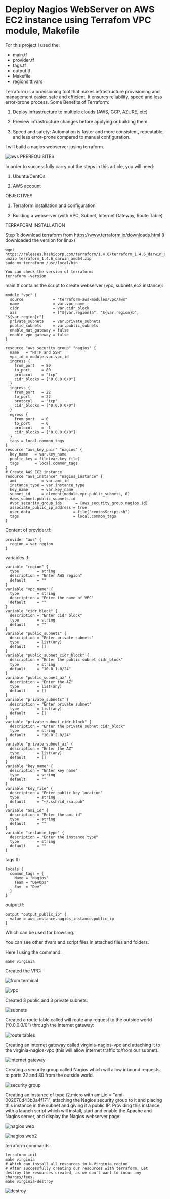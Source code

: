 # Deploy Nagios WebServer on AWS EC2 instance using Terrafom VPC module, Makefile

For this project I used the:
- main.tf
- provider.tf
- tags.tf
- output.tf
- Makefile
- regions tf.vars

Terraform is a provisioning tool that makes infrastructure provisioning and management easier, safe and efficient. It ensures reliability, speed and less error-prone process.
Some Benefits of Terraform:

1. Deploy infrastructure to multiple clouds (AWS, GCP, AZURE, etc)

2. Preview infrastructure changes before applying or building them.

3. Speed and safety: Automation is faster and more consistent, repeatable, and less error-prone compared to manual configuration.

I will build a nagios webserver jusing terraform.

![aws](/home/ec2-user/Nagios-AWS-Terraform-project/aws.png)
PREREQUISITES

In order to successfully carry out the steps in this article, you will need:

1. Ubuntu/CentOs

2. AWS account

OBJECTIVES

1. Terraform installation and configuration

2. Building a webserver (with VPC, Subnet, Internet Gateway, Route Table)

TERRAFORM INSTALLATION

Step 1: download terraform from https://www.terraform.io/downloads.html (i downloaded the version for linux)

```
wget https://releases.hashicorp.com/terraform/1.4.6/terraform_1.4.6_darwin_amd64.zip
unzip terraform_1.4.6_darwin_amd64.zip
sudo mv terraform /usr/local/bin

You can check the version of terraform:
terraform -version
```

main.tf contains the script to create webserver (vpc, subnets,ec2 instance):
```
module "vpc" {
  source             = "terraform-aws-modules/vpc/aws"
  name               = var.vpc_name
  cidr               = var.cidr_block
  azs                = ["${var.region}a", "${var.region}b", "${var.region}c"]
  private_subnets    = var.private_subnets
  public_subnets     = var.public_subnets
  enable_nat_gateway = false
  enable_vpn_gateway = false
}

resource "aws_security_group" "nagios" {
  name   = "HTTP and SSH"
  vpc_id = module.vpc.vpc_id
  ingress {
    from_port   = 80
    to_port     = 80
    protocol    = "tcp"
    cidr_blocks = ["0.0.0.0/0"]
  }
  ingress {
    from_port   = 22
    to_port     = 22
    protocol    = "tcp"
    cidr_blocks = ["0.0.0.0/0"]
  }
  egress {
    from_port   = 0
    to_port     = 0
    protocol    = -1
    cidr_blocks = ["0.0.0.0/0"]
  }
  tags = local.common_tags
}
resource "aws_key_pair" "nagios" {
  key_name   = var.key_name
  public_key = file(var.key_file)
  tags       = local.common_tags
}
# Create AWS EC2 instance
resource "aws_instance" "nagios_instance" {
  ami           = var.ami_id
  instance_type = var.instance_type
  key_name      = var.key_name
  subnet_id     = element(module.vpc.public_subnets, 0)
  #aws_subnet.public_subnets.id
  #vpc_security_group_ids      = [aws_security_group.nagios.id]
  associate_public_ip_address = true
  user_data                   = file("centosScript.sh")
  tags                        = local.common_tags
}
```

Content of provider.tf:
```
provider "aws" {
  region = var.region
}
```

variables.tf:
```
variable "region" {
  type        = string
  description = "Enter AWS region"
  default     = ""
}
variable "vpc_name" {
  type        = string
  description = "Enter the name of VPC"
  default     = ""
}
variable "cidr_block" {
  description = "Enter cidr block"
  type        = string
  default     = ""
}
variable "public_subnets" {
  description = "Enter private subnets"
  type        = list(any)
  default     = []
}
variable "public_subnet_cidr_block" {
  description = "Enter the public subnet cidr_block"
  type        = string
  default     = "10.0.1.0/24"
}
variable "public_subnet_az" {
  description = "Enter the AZ"
  type        = list(any)
  default     = []
}
variable "private_subnets" {
  description = "Enter private subnet"
  type        = list(any)
  default     = []
}
variable "private_subnet_cidr_block" {
  description = "Enter the private subnet cidr_block"
  type        = string
  default     = "10.0.2.0/24"
}
variable "private_subnet_az" {
  description = "Enter the AZ"
  type        = list(any)
  default     = []
}
variable "key_name" {
  description = "Enter key name"
  type        = string
  default     = ""
}
variable "key_file" {
  description = "Enter public key location"
  type        = string
  default     = "~/.ssh/id_rsa.pub"
}
variable "ami_id" {
  description = "Enter the ami id"
  type        = string
  default     = ""
}
variable "instance_type" {
  description = "Enter the instance type"
  type        = string
  default     = ""
}
```

tags.tf:
```
locals {
  common_tags = {
    Name = "Nagios"
    Team = "DevOps"
    Env  = "Dev"
  }
}
```

output.tf:
```
output "output_public_ip" {
  value = aws_instance.nagios_instance.public_ip
}
```
Which can be used for browsing.

You can see other tfvars and script files in attached files and folders.

Here I using the command:
```
make virginia
```
Created the VPC:

![from terminal](/home/ec2-user/Nagios-AWS-Terraform-project/terminal.png)

![vpc](/home/ec2-user/Nagios-AWS-Terraform-project/vpc.png)

Created 3 public and 3 private subnets:

![subnets](/home/ec2-user/Nagios-AWS-Terraform-project/subnet.png)

Created a route table called will route any request to the outside world (“0.0.0.0/0”) through the internet gateway:

![route tables](/home/ec2-user/Nagios-AWS-Terraform-project/rt.png)

Creating an internet gateway called virginia-nagios-vpc and attaching it to the virginia-nagios-vpc (this will allow internet traffic to/from our subnet).

![internet gateway](/home/ec2-user/Nagios-AWS-Terraform-project/ig.png)

Creating a security group called Nagios which will allow inbound requests to ports 22 and 80 from the outside world.

![security group](/home/ec2-user/Nagios-AWS-Terraform-project/sg.png)

Creating an instance of type t2.micro with ami_id = "ami-002070d43b0a4f171", attaching the Nagios security group to it and placing this instance in the subnet and giving it a public IP.
Providing this instance with a launch script which will install, start and enable the Apache and Nagios server, and display the Nagios webserver page:

![nagios web](/home/ec2-user/Nagios-AWS-Terraform-project/nagios_web.png)

![nagios web2](/home/ec2-user/Nagios-AWS-Terraform-project/nagios_web2.png)

terraform commands:

```
terraform init
make virginia
# Which can install all resources in N.Virginia region
# After successfully creating our resources with terraform, Let destroy the resources created, as we don’t want to incur any charges/fees.
make virginia-destroy
```

![destroy](/home/ec2-user/Nagios-AWS-Terraform-project/destroy.png)



